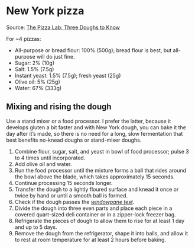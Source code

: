 # New York pizza

Source: [The Pizza Lab: Three Doughs to Know](https://www.seriouseats.com/the-pizza-lab-three-doughs-to-know)

For ~4 pizzas:
* All-purpose or bread flour: 100% (500g); bread flour is best, but all-purpose will do just fine.
* Sugar: 2% (10g)
* Salt: 1.5% (7.5g)
* Instant yeast: 1.5% (7.5g); fresh yeast (25g)
* Olive oil: 5% (25g)
* Water: 67% (333g)

## Mixing and rising the dough

Use a stand mixer or a food processor. I prefer the latter, because it develops gluten a bit faster and with New York dough, you can bake it the day after it’s made, so there is no need for a long, slow fermentation that best benefits no-knead doughs or stand-mixer doughs.

1. Combine flour, sugar, salt, and yeast in bowl of food processor; pulse 3 to 4 times until incorporated.
1. Add olive oil and water.
1. Run the food processor until the mixture forms a ball that rides around the bowl above the blade, which takes approximately 15 seconds.
1. Continue processing 15 seconds longer.
1. Transfer the dough to a lightly floured surface and knead it once or twice by hand or until a smooth ball is formed.
1. Check if the dough passes the [_windowpane test_](https://www.seriouseats.com/technique-the-windowpane-test-for-pizza-dough).
1. Divide the dough into three even parts and place each piece in a covered quart-sized deli container or in a zipper-lock freezer bag.
1. Refrigerate the pieces of dough to allow them to rise for at least 1 day and up to 5 days.
1. Remove the dough from the refrigerator, shape it into balls, and allow it to rest at room temperature for at least 2 hours before baking.
